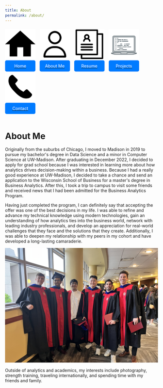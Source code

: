 ```yaml
---
title: About
permalink: /about/
---
```


<div style="margin-top: 20px;">
    <a href="/" style="display: inline-block; text-align: center; margin-right: 10px;">
        <img src="/assets/img/home.png" alt="Home" style="width: 100px; height: 100px;"><br>
        <span style="display: block; background-color: #007bff; color: white; padding: 10px; border-radius: 5px;">Home</span>
    </a>
    <a href="/about" style="display: inline-block; text-align: center; margin-right: 10px;">
        <img src="/assets/img/about_me.png" alt="About Me" style="width: 100px; height: 100px;"><br>
        <span style="display: block; background-color: #007bff; color: white; padding: 10px; border-radius: 5px;">About Me</span>
    </a>
    <a href="/resume" style="display: inline-block; text-align: center; margin-right: 10px;">
        <img src="/assets/img/resume.png" alt="Resume" style="width: 100px; height: 100px;"><br>
        <span style="display: block; background-color: #007bff; color: white; padding: 10px; border-radius: 5px;">Resume</span>
    </a>
    <a href="/projects" style="display: inline-block; text-align: center; margin-right: 10px;">
        <img src="/assets/img/projects.png" alt="Projects" style="width: 100px; height: 100px;"><br>
        <span style="display: block; background-color: #007bff; color: white; padding: 10px; border-radius: 5px;">Projects</span>
    </a>
    <a href="/contact" style="display: inline-block; text-align: center; margin-right: 10px;">
        <img src="/assets/img/contact.png" alt="Contact" style="width: 100px; height: 100px;"><br>
        <span style="display: block; background-color: #007bff; color: white; padding: 10px; border-radius: 5px;">Contact</span>
    </a>
</div>

<br>

# About Me
Originally from the suburbs of Chicago, I moved to Madison in 2019 to pursue my bachelor's degree in Data Science and a minor in Computer Science at UW-Madison. After graduating in December 2022, I decided to apply for grad school because I was interested in learning more about how analytics drives decision-making within a business. Because I had a really good experience at UW-Madison, I decided to take a chance and send an application to the Wisconsin School of Business for a master's degree in Business Analytics. After this, I took a trip to campus to visit some friends and received news that I had been admitted for the Business Analytics Program. 

Having just completed the program, I can definitely say that accepting the offer was one of the best decisions in my life. I was able to refine and advance my technical knowledge using modern technologies, gain an understanding of how analytics ties into the business world, network with leading industry professionals, and develop an appreciation for real-world challenges that they face and the solutions that they create. Additionally, I was able to deepen my relationship with my peers in my cohort and have developed a long-lasting camaraderie.

![Grad Friends Pic](/assets/img/IMG_2149.jpg)

Outside of analytics and academics, my interests include photography, strength training, traveling internationally, and spending time with my friends and family.